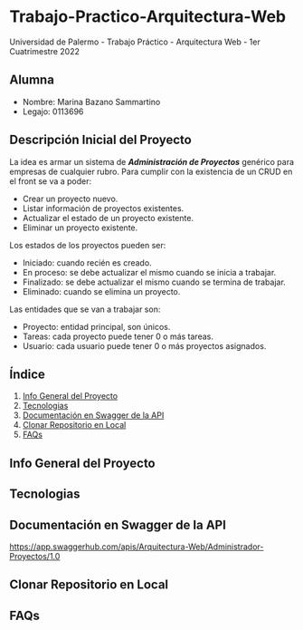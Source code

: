 # Trabajo-Practico-Arquitectura-Web
Universidad de Palermo - Trabajo Práctico - Arquitectura Web - 1er Cuatrimestre 2022

## Alumna
* Nombre: Marina Bazano Sammartino
* Legajo: 0113696

## Descripción Inicial del Proyecto
La idea es armar un sistema de ***Administración de Proyectos*** genérico para empresas de cualquier rubro.
Para cumplir con la existencia de un CRUD en el front se va a poder:
* Crear un proyecto nuevo.
* Listar información de proyectos existentes.
* Actualizar el estado de un proyecto existente.
* Eliminar un proyecto existente.

Los estados de los proyectos pueden ser:
* Iniciado: cuando recién es creado.
* En proceso: se debe actualizar el mismo cuando se inicia a trabajar.
* Finalizado: se debe actualizar el mismo cuando se termina de trabajar.
* Eliminado: cuando se elimina un proyecto.

Las entidades que se van a trabajar son:
* Proyecto: entidad principal, son únicos.
* Tareas: cada proyecto puede tener 0 o más tareas.
* Usuario: cada usuario puede tener 0 o más proyectos asignados.

## Índice

1. [Info General del Proyecto](#general-info)
2. [Tecnologias](#technologies)
3. [Documentación en Swagger de la API](#swagger)
4. [Clonar Repositorio en Local](#installation)
5. [FAQs](#faqs)


## Info General del Proyecto
<a name="general-info"></a>

## Tecnologias
<a name="technologies"></a>

## Documentación en Swagger de la API
<a name="swagger"></a>
https://app.swaggerhub.com/apis/Arquitectura-Web/Administrador-Proyectos/1.0

## Clonar Repositorio en Local
<a name="installation"></a>

## FAQs
<a name="faqs"></a>

